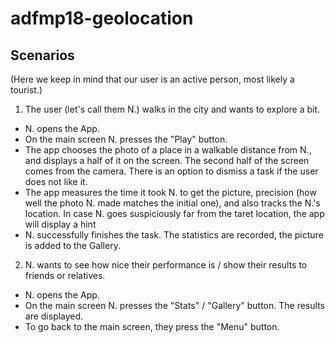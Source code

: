 # adfmp18-geolocation

## Scenarios
(Here we keep in mind that our user is an active person, most likely a tourist.)

1. The user (let's call them N.) walks in the city and wants to explore a bit.
  * N. opens the App.
  * On the main screen N. presses the "Play" button.
  * The app chooses the photo of a place in a walkable distance from N., 
  and displays a half of it on the screen. 
  The second half of the screen comes from the camera.
  There is an option to dismiss a task if the user does not like it.
  * The app measures the time it took N. to get the picture, precision 
  (how well the photo N. made matches the initial one), and also tracks 
  the N.'s location. In case N. goes suspiciously far from the taret location,
  the app will display a hint
  * N. successfully finishes the task. The statistics are recorded, 
  the picture is added to the Gallery.
  
2. N. wants to see how nice their performance is / show their results to friends or relatives.
  * N. opens the App.
  * On the main screen N. presses the "Stats" / "Gallery" button. 
  The results are displayed.
  * To go back to the main screen, they press the "Menu" button.
